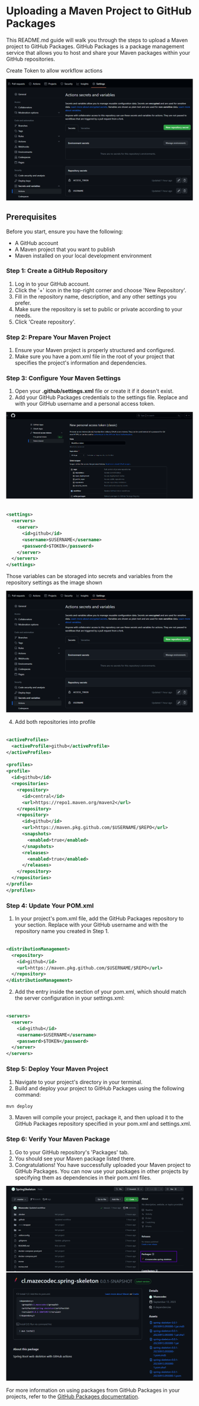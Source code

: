 # Uploading a Maven Project to GitHub Packages

This README.md guide will walk you through the steps to upload a Maven project to GitHub Packages. GitHub Packages is a package management service that allows you to host and share
your Maven packages within your GitHub repositories.

Create Token to allow workflow actions

![img_1.png](.docs/img_1.png)

## Prerequisites

Before you start, ensure you have the following:

- A GitHub account
- A Maven project that you want to publish
- Maven installed on your local development environment

### Step 1: Create a GitHub Repository

1. Log in to your GitHub account.
2. Click the '+' icon in the top-right corner and choose 'New Repository'.
3. Fill in the repository name, description, and any other settings you prefer.
4. Make sure the repository is set to public or private according to your needs.
5. Click 'Create repository'.

### Step 2: Prepare Your Maven Project

1. Ensure your Maven project is properly structured and configured.
2. Make sure you have a pom.xml file in the root of your project that specifies the project's information and dependencies.

### Step 3: Configure Your Maven Settings

1. Open your __.github/settings.xml__ file or create it if it doesn't exist.
2. Add your GitHub Packages credentials to the settings file. Replace <USERNAME> and <TOKEN> with your GitHub username and a personal access token.

![img.png](.docs/img.png)

```xml

<settings>
  <servers>
    <server>
      <id>github</id>
      <username>$USERNAME</username>
      <password>$TOKEN</password>
    </server>
  </servers>
</settings>
```

Those variables can be storaged into secrets and variables from the repository settings as the image shown

![img_1.png](.docs/img_1.png)

4. Add both repositories into profile

```xml

<activeProfiles>
  <activeProfile>github</activeProfile>
</activeProfiles>

<profiles>
<profile>
  <id>github</id>
  <repositories>
    <repository>
      <id>central</id>
      <url>https://repo1.maven.org/maven2</url>
    </repository>
    <repository>
      <id>github</id>
      <url>https://maven.pkg.github.com/$USERNAME/$REPO</url>
      <snapshots>
        <enabled>true</enabled>
      </snapshots>
      <releases>
        <enabled>true</enabled>
      </releases>
    </repository>
  </repositories>
</profile>
</profiles>
```

### Step 4: Update Your POM.xml

1. In your project's pom.xml file, add the GitHub Packages repository to your <distributionManagement> section. Replace <USERNAME> with your GitHub username and <REPO> with the
   repository name you created in Step 1.

```xml

<distributionManagement>
  <repository>
    <id>github</id>
    <url>https://maven.pkg.github.com/$USERNAME/$REPO</url>
  </repository>
</distributionManagement>
```

2. Add the <server> entry inside the <servers> section of your pom.xml, which should match the server configuration in your settings.xml:

```xml

<servers>
  <server>
    <id>github</id>
    <username>$USERNAME</username>
    <password>$TOKEN</password>
  </server>
</servers>
```

### Step 5: Deploy Your Maven Project

1. Navigate to your project's directory in your terminal.
2. Build and deploy your project to GitHub Packages using the following command:

```bash
mvn deploy
```

3. Maven will compile your project, package it, and then upload it to the GitHub Packages repository specified in your pom.xml and settings.xml.

### Step 6: Verify Your Maven Package

1. Go to your GitHub repository's 'Packages' tab.
2. You should see your Maven package listed there.
3. Congratulations! You have successfully uploaded your Maven project to GitHub Packages. You can now use your packages in other projects by specifying them as dependencies in
   their pom.xml files.

![img_1.png](.docs/package2.png)
![img.png](.docs/package1.png)

For more information on using packages from GitHub Packages in your projects, refer to the [GitHub Packages documentation](https://docs.github.com/en/packages).
